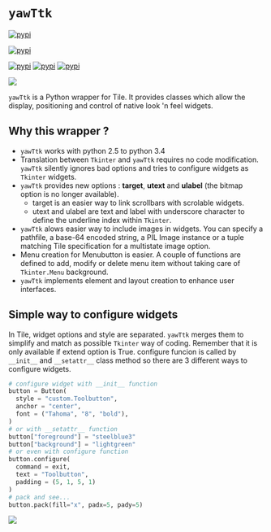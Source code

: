 # `yawTtk`
[![pypi](https://img.shields.io/pypi/l/yawTtk.svg?style=flat-square)](http://bruno.thoorens.free.fr/licences/yawttk.html)

[![pypi](https://img.shields.io/pypi/pyversions/yawTtk.svg?style=flat-square)](https://pypi.python.org/pypi/yawTtk/1.0.3)

[![pypi](https://img.shields.io/pypi/v/yawTtk.svg?style=flat-square)](https://pypi.python.org/pypi/yawTtk/1.0.3)
[![pypi](https://img.shields.io/pypi/dm/yawTtk.svg?style=flat-square)](https://pypi.python.org/pypi/yawTtk/1.0.3)
[![pypi](https://img.shields.io/badge/wheel-yes-brightgreen.svg?style=flat-square)](https://pypi.python.org/pypi/yawTtk/1.0.3)

[<img src="https://assets.gratipay.com/gratipay.svg?etag=3tGiSB5Uw_0-oWiLLxAqpQ~~" />](https://gratipay.com/yawTtk)

`yawTtk` is a Python wrapper for Tile. It provides classes which allow the display,
positioning and control of native look 'n feel widgets.

## Why this wrapper ?
* `yawTtk` works with python 2.5 to python 3.4
* Translation between `Tkinter` and `yawTtk` requires no code modification. `yawTtk` silently ignores bad options and tries to configure widgets as `Tkinter` widgets.
* `yawTtk` provides new options : **target**, **utext** and **ulabel** (the bitmap option is no longer available).
  * target is an easier way to link scrollbars with scrolable widgets.
  * utext and ulabel are text and label with underscore character to define the underline index within `Tkinter`.
* `yawTtk` alows easier way to include images in widgets. You can specify a pathfile, a base-64 encoded string, a PIL Image instance or a tuple matching Tile specification for a multistate image option.
* Menu creation for Menubutton is easier. A couple of functions are defined to add, modify or delete menu item without taking care of `Tkinter.Menu` background.
* `yawTtk` implements element and layout creation to enhance user interfaces.

## Simple way to configure widgets 
In Tile, widget options and style are separated. `yawTtk` merges them to simplify and match as possible `Tkinter` way of coding. Remember that it is only available if extend option is True. configure funcion is called by `__init__` and `__setattr__` class method so there are 3 different ways to configure widgets.

```python
# configure widget with __init__ function
button = Button(
  style = "custom.Toolbutton",
  anchor = "center",
  font = ("Tahoma", "8", "bold"),
)
# or with __setattr__ function
button["foreground"] = "steelblue3"
button["background"] = "lightgreen"
# or even with configure function
button.configure(
  command = exit,
  text = "Toolbutton",
  padding = (5, 1, 5, 1)
)
# pack and see...
button.pack(fill="x", padx=5, pady=5)
```
<img src="http://bruno.thoorens.free.fr/yawttk/wiki/images/steelblue_button.png" />
